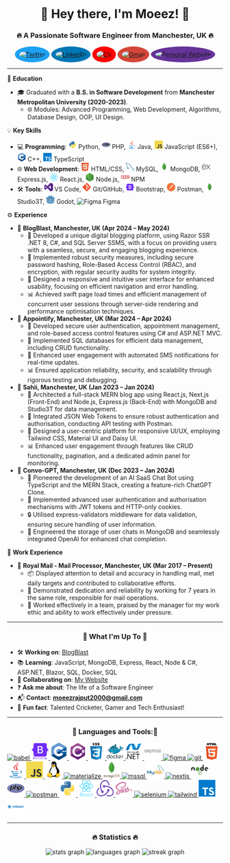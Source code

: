 <div align="center">
    <h1>👋 Hey there, I'm Moeez! 🚀</h1>
    <h3>🔥 A Passionate Software Engineer from Manchester, UK 🔥</h3>
   
</div>

<div align="center">
    <a href="https://twitter.com/moeezrajput10" target="_blank"><img src="https://img.icons8.com/color/48/000000/twitter.png" alt="Twitter" style="width: 50px; height: 50px; background-color: #1DA1F2; border-radius: 50%; padding: 10px;"></a>
    <a href="https://linkedin.com/in/moeezabdul/" target="_blank"><img src="https://img.icons8.com/color/48/000000/linkedin.png" alt="LinkedIn" style="width: 50px; height: 50px; background-color: #0077B5; border-radius: 50%; padding: 10px;"></a>
    <a href="https://1drv.ms/b/s!Akx4y8HSgYVPirBY8QPkTQlOosdnNw?e=0XhLty" target="_blank"><img src="https://img.icons8.com/color/48/000000/resume.png" alt="CV" style="width: 50px; height: 50px; background-color: #FF0000; border-radius: 50%; padding: 10px;"></a>
    <a href="mailto:Moeezrajput2000@gmail.com" target="_blank"><img src="https://img.icons8.com/color/48/000000/gmail.png" alt="Gmail" style="width: 50px; height: 50px; background-color: #D44638; border-radius: 50%; padding: 10px;"></a>
    <a href="https://moeez-abdul.netlify.app/" target="_blank"><img src="https://img.icons8.com/color/48/000000/domain--v1.png" alt="Personal Website" style="width: 50px; height: 50px; background-color: #663399; border-radius: 50%; padding: 10px;"></a>
</div>

---

📘 **Education** 
- 🎓 Graduated with a **B.S. in Software Development** from **Manchester Metropolitan University (2020-2023)**.
  - 🌐 Modules: Advanced Programming, Web Development, Algorithms, Database Design, OOP, UI Design.

💡 **Key Skills** 
- 💻 **Programming**: <img src="https://raw.githubusercontent.com/devicons/devicon/master/icons/python/python-original.svg" alt="Python" height="20"> Python, <img src="https://raw.githubusercontent.com/devicons/devicon/master/icons/php/php-original.svg" alt="PHP" height="20"> PHP, <img src="https://raw.githubusercontent.com/devicons/devicon/master/icons/java/java-original.svg" alt="Java" height="20"> Java, <img src="https://raw.githubusercontent.com/devicons/devicon/master/icons/javascript/javascript-original.svg" alt="JavaScript" height="20"> JavaScript (ES6+), <img src="https://raw.githubusercontent.com/devicons/devicon/master/icons/cplusplus/cplusplus-original.svg" alt="C++" height="20"> C++, <img src="https://raw.githubusercontent.com/devicons/devicon/master/icons/typescript/typescript-original.svg" alt="TypeScript" height="20"> TypeScript
- 🌐 **Web Development**: <img src="https://raw.githubusercontent.com/devicons/devicon/master/icons/html5/html5-original.svg" alt="HTML5" height="20"> HTML/CSS, <img src="https://raw.githubusercontent.com/devicons/devicon/master/icons/mysql/mysql-original.svg" alt="MySQL" height="20"> MySQL, <img src="https://raw.githubusercontent.com/devicons/devicon/master/icons/mongodb/mongodb-original.svg" alt="MongoDB" height="20"> MongoDB, <img src="https://raw.githubusercontent.com/devicons/devicon/master/icons/express/express-original.svg" alt="Express.js" height="20"> Express.js, <img src="https://raw.githubusercontent.com/devicons/devicon/master/icons/react/react-original.svg" alt="React.js" height="20"> React.js, <img src="https://raw.githubusercontent.com/devicons/devicon/master/icons/nodejs/nodejs-original.svg" alt="Node.js" height="20"> Node.js, <img src="https://raw.githubusercontent.com/devicons/devicon/master/icons/npm/npm-original-wordmark.svg" alt="NPM" height="20"> NPM
- 🛠 **Tools**: <img src="https://raw.githubusercontent.com/devicons/devicon/master/icons/visualstudio/visualstudio-plain.svg" alt="VS Code" height="20"> VS Code, <img src="https://raw.githubusercontent.com/devicons/devicon/master/icons/git/git-original.svg" alt="Git/GitHub" height="20"> Git/GitHub, <img src="https://raw.githubusercontent.com/devicons/devicon/master/icons/bootstrap/bootstrap-plain.svg" alt="Bootstrap" height="20"> Bootstrap, <img src="https://raw.githubusercontent.com/devicons/devicon/master/icons/postman/postman-original.svg" alt="Postman" height="20"> Postman, <img src="https://raw.githubusercontent.com/devicons/devicon/master/icons/mongodb/mongodb-original.svg" alt="Studio3T" height="20"> Studio3T, <img src="https://raw.githubusercontent.com/devicons/devicon/master/icons/godot/godot-original.svg" alt="Godot" height="20"> Godot, <img src="https://www.vectorlogo.zone/logos/figma/figma-icon.svg" alt="Figma" height="20"> Figma

⚙️ **Experience** 
- 📆 **BlogBlast, Manchester, UK (Apr 2024 – May 2024)**
  - 🚀 Developed a unique digital blogging platform, using Razor SSR .NET 8, C#, and SQL Server SSMS, with a focus on providing users with a seamless, secure, and engaging blogging experience.
  - 🔧 Implemented robust security measures, including secure password hashing, Role-Based Access Control (RBAC), and encryption, with regular security audits for system integrity.
  - 📱 Designed a responsive and intuitive user interface for enhanced usability, focusing on efficient navigation and error handling.
  - 📊 Achieved swift page load times and efficient management of concurrent user sessions through server-side rendering and performance optimisation techniques.
- 📆 **Appointify, Manchester, UK (Mar 2024 – Apr 2024)**
  - 🚀 Developed secure user authentication, appointment management, and role-based access control features using C# and ASP.NET MVC.
  - 🔧 Implemented SQL databases for efficient data management, including CRUD functionality.
  - 📱 Enhanced user engagement with automated SMS notifications for real-time updates.
  - 📊 Ensured application reliability, security, and scalability through rigorous testing and debugging.
- 📆 **Sahii, Manchester, UK (Jan 2023 – Jan 2024)**
  - 🚀 Architected a full-stack MERN blog app using React.js, Next.js (Front-End) and Node.js, Express.js (Back-End) with MongoDB and Studio3T for data management.
  - 🔧 Integrated JSON Web Tokens to ensure robust authentication and authorisation, conducting API testing with Postman.
  - 📱 Designed a user-centric platform for responsive UI/UX, employing Tailwind CSS, Material UI and Daisy UI.
  - 📊 Enhanced user engagement through features like CRUD functionality, pagination, and a dedicated admin panel for monitoring.
- 🤖 **Convo-GPT, Manchester, UK (Dec 2023 – Jan 2024)**
  - 🚀 Pioneered the development of an AI SaaS Chat Bot using TypeScript and the MERN Stack, creating a feature-rich ChatGPT Clone.
  - 🔧 Implemented advanced user authentication and authorisation mechanisms with JWT tokens and HTTP-only cookies.
  - 🔒 Utilised express-validators middleware for data validation, ensuring secure handling of user information.
  - 🎨 Engineered the storage of user chats in MongoDB and seamlessly integrated OpenAI for enhanced chat completion.

🏢 **Work Experience** 
- 📮 **Royal Mail - Mail Processor, Manchester, UK (Mar 2017 – Present)**
  - 📦 Displayed attention to detail and accuracy in handling mail, met daily targets and contributed to collaborative efforts.
  - 💼 Demonstrated dedication and reliability by working for 7 years in the same role, responsible for mail operations.
  - 👥 Worked effectively in a team, praised by the manager for my work ethic and ability to work effectively under pressure.

---

<div align="center">
    <h3>🌟 What I'm Up To 🌟</h3>
</div>

- 🛠 **Working on**: [BlogBlast](https://github.com/Mo-Gamer-2000/BlogBlastApp)
- 📚 **Learning**: JavaScript, MongoDB, Express, React, Node & C#, ASP.NET, Blazor, SQL, Docker, SQL
- 🤝 **Collaborating on**: [My Website](https://moeez-abdul.netlify.app/)
- ❓ **Ask me about**: The life of a Software Engineer
- 📬 **Contact**: **moeezrajput2000@gmail.com**
- 🏏 **Fun fact**: Talented Cricketer, Gamer and Tech Enthusiast!

---

<h3 align="center">🔧 Languages and Tools:🔧</h3>
<p align="left"> <a href="https://babeljs.io/" target="_blank" rel="noreferrer"> <img src="https://www.vectorlogo.zone/logos/babeljs/babeljs-icon.svg" alt="babel" width="40" height="40"/> </a> <a href="https://getbootstrap.com" target="_blank" rel="noreferrer"> <img src="https://raw.githubusercontent.com/devicons/devicon/master/icons/bootstrap/bootstrap-plain-wordmark.svg" alt="bootstrap" width="40" height="40"/> </a> <a href="https://www.w3schools.com/cpp/" target="_blank" rel="noreferrer"> <img src="https://raw.githubusercontent.com/devicons/devicon/master/icons/cplusplus/cplusplus-original.svg" alt="cplusplus" width="40" height="40"/> </a> <a href="https://www.w3schools.com/cs/" target="_blank" rel="noreferrer"> <img src="https://raw.githubusercontent.com/devicons/devicon/master/icons/csharp/csharp-original.svg" alt="csharp" width="40" height="40"/> </a> <a href="https://www.w3schools.com/css/" target="_blank" rel="noreferrer"> <img src="https://raw.githubusercontent.com/devicons/devicon/master/icons/css3/css3-original-wordmark.svg" alt="css3" width="40" height="40"/> </a> <a href="https://www.docker.com/" target="_blank" rel="noreferrer"> <img src="https://raw.githubusercontent.com/devicons/devicon/master/icons/docker/docker-original-wordmark.svg" alt="docker" width="40" height="40"/> </a> <a href="https://dotnet.microsoft.com/" target="_blank" rel="noreferrer"> <img src="https://raw.githubusercontent.com/devicons/devicon/master/icons/dot-net/dot-net-original-wordmark.svg" alt="dotnet" width="40" height="40"/> </a> <a href="https://expressjs.com" target="_blank" rel="noreferrer"> <img src="https://raw.githubusercontent.com/devicons/devicon/master/icons/express/express-original-wordmark.svg" alt="express" width="40" height="40"/> </a> <a href="https://www.figma.com/" target="_blank" rel="noreferrer"> <img src="https://www.vectorlogo.zone/logos/figma/figma-icon.svg" alt="figma" width="40" height="40"/> </a> <a href="https://git-scm.com/" target="_blank" rel="noreferrer"> <img src="https://www.vectorlogo.zone/logos/git-scm/git-scm-icon.svg" alt="git" width="40" height="40"/> </a> <a href="https://www.w3.org/html/" target="_blank" rel="noreferrer"> <img src="https://raw.githubusercontent.com/devicons/devicon/master/icons/html5/html5-original-wordmark.svg" alt="html5" width="40" height="40"/> </a> <a href="https://www.java.com" target="_blank" rel="noreferrer"> <img src="https://raw.githubusercontent.com/devicons/devicon/master/icons/java/java-original.svg" alt="java" width="40" height="40"/> </a> <a href="https://developer.mozilla.org/en-US/docs/Web/JavaScript" target="_blank" rel="noreferrer"> <img src="https://raw.githubusercontent.com/devicons/devicon/master/icons/javascript/javascript-original.svg" alt="javascript" width="40" height="40"/> </a> <a href="https://www.linux.org/" target="_blank" rel="noreferrer"> <img src="https://raw.githubusercontent.com/devicons/devicon/master/icons/linux/linux-original.svg" alt="linux" width="40" height="40"/> </a> <a href="https://materializecss.com/" target="_blank" rel="noreferrer"> <img src="https://raw.githubusercontent.com/prplx/svg-logos/5585531d45d294869c4eaab4d7cf2e9c167710a9/svg/materialize.svg" alt="materialize" width="40" height="40"/> </a> <a href="https://www.mongodb.com/" target="_blank" rel="noreferrer"> <img src="https://raw.githubusercontent.com/devicons/devicon/master/icons/mongodb/mongodb-original-wordmark.svg" alt="mongodb" width="40" height="40"/> </a> <a href="https://www.microsoft.com/en-us/sql-server" target="_blank" rel="noreferrer"> <img src="https://www.svgrepo.com/show/303229/microsoft-sql-server-logo.svg" alt="mssql" width="40" height="40"/> </a> <a href="https://www.mysql.com/" target="_blank" rel="noreferrer"> <img src="https://raw.githubusercontent.com/devicons/devicon/master/icons/mysql/mysql-original-wordmark.svg" alt="mysql" width="40" height="40"/> </a> <a href="https://nextjs.org/" target="_blank" rel="noreferrer"> <img src="https://cdn.worldvectorlogo.com/logos/nextjs-2.svg" alt="nextjs" width="40" height="40"/> </a> <a href="https://nodejs.org" target="_blank" rel="noreferrer"> <img src="https://raw.githubusercontent.com/devicons/devicon/master/icons/nodejs/nodejs-original-wordmark.svg" alt="nodejs" width="40" height="40"/> </a> <a href="https://www.php.net" target="_blank" rel="noreferrer"> <img src="https://raw.githubusercontent.com/devicons/devicon/master/icons/php/php-original.svg" alt="php" width="40" height="40"/> </a> <a href="https://postman.com" target="_blank" rel="noreferrer"> <img src="https://www.vectorlogo.zone/logos/getpostman/getpostman-icon.svg" alt="postman" width="40" height="40"/> </a> <a href="https://www.python.org" target="_blank" rel="noreferrer"> <img src="https://raw.githubusercontent.com/devicons/devicon/master/icons/python/python-original.svg" alt="python" width="40" height="40"/> </a> <a href="https://reactjs.org/" target="_blank" rel="noreferrer"> <img src="https://raw.githubusercontent.com/devicons/devicon/master/icons/react/react-original-wordmark.svg" alt="react" width="40" height="40"/> </a> <a href="https://redux.js.org" target="_blank" rel="noreferrer"> <img src="https://raw.githubusercontent.com/devicons/devicon/master/icons/redux/redux-original.svg" alt="redux" width="40" height="40"/> </a> <a href="https://sass-lang.com" target="_blank" rel="noreferrer"> <img src="https://raw.githubusercontent.com/devicons/devicon/master/icons/sass/sass-original.svg" alt="sass" width="40" height="40"/> </a> <a href="https://www.selenium.dev" target="_blank" rel="noreferrer"> <img src="https://raw.githubusercontent.com/detain/svg-logos/780f25886640cef088af994181646db2f6b1a3f8/svg/selenium-logo.svg" alt="selenium" width="40" height="40"/> </a> <a href="https://tailwindcss.com/" target="_blank" rel="noreferrer"> <img src="https://www.vectorlogo.zone/logos/tailwindcss/tailwindcss-icon.svg" alt="tailwind" width="40" height="40"/> </a> <a href="https://www.typescriptlang.org/" target="_blank" rel="noreferrer"> <img src="https://raw.githubusercontent.com/devicons/devicon/master/icons/typescript/typescript-original.svg" alt="typescript" width="40" height="40"/> </a> <a href="https://webpack.js.org" target="_blank" rel="noreferrer"> <img src="https://raw.githubusercontent.com/devicons/devicon/d00d0969292a6569d45b06d3f350f463a0107b0d/icons/webpack/webpack-original-wordmark.svg" alt="webpack" width="40" height="40"/> </a> </p>

---

<div align="center">
    <h3>🔥 Statistics 🔥</h3>
    <img src="https://github-readme-stats.vercel.app/api?username=Mo-Gamer-2000&hide_title=false&hide_rank=false&show_icons=true&include_all_commits=true&count_private=true&disable_animations=false&theme=dracula&locale=en&hide_border=false" height="150" alt="stats graph"  />
    <img src="https://github-readme-stats.vercel.app/api/top-langs?username=Mo-Gamer-2000&locale=en&hide_title=false&layout=compact&card_width=320&langs_count=5&theme=dracula&hide_border=false" height="150" alt="languages graph"  />
    <img src="https://github-readme-streak-stats.herokuapp.com/?user=Mo-Gamer-2000&theme=dark" height="150" alt="streak graph"  />
</div>

